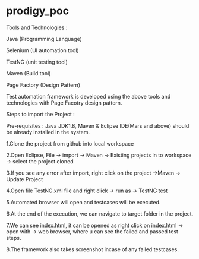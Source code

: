# prodigy_poc

Tools and Technologies :

Java (Programming Language)

Selenium (UI automation tool)

TestNG (unit testing tool)

Maven (Build tool)

Page Factory (Design Pattern)

Test automation framework is developed using the above tools and technologies with Page Facotry design pattern.

Steps to import the Project :

Pre-requisites : Java JDK1.8, Maven & Eclipse IDE(Mars and above) should be already installed in the system.

1.Clone the project from github into local workspace

2.Open Eclipse, File -> import -> Maven -> Existing projects in to workspace -> select the project cloned

3.If you see any error after import, right click on the project ->Maven -> Update Project

4.Open file TestNG.xml file and right click -> run as -> TestNG test

5.Automated browser will open and testcases will be executed.

6.At the end of the execution, we can navigate to target folder in the project.

7.We can see index.html, it can be opened as right click on index.html -> open with -> web browser, where u can see the failed and passed test steps.

8.The framework also takes screenshot incase of any failed testcases.
